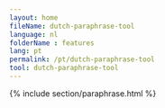 ```yaml
---
layout: home
fileName: dutch-paraphrase-tool
language: nl
folderName : features
lang: pt
permalink: /pt/dutch-paraphrase-tool
tool: dutch-paraphrase-tool
---
```

{% include section/paraphrase.html %}